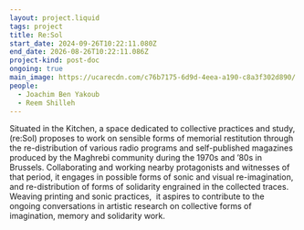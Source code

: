 ```yaml
---
layout: project.liquid
tags: project
title: Re:Sol
start_date: 2024-09-26T10:22:11.080Z
end_date: 2026-08-26T10:22:11.086Z
project-kind: post-doc
ongoing: true
main_image: https://ucarecdn.com/c76b7175-6d9d-4eea-a190-c8a3f302d890/
people:
  - Joachim Ben Yakoub
  - Reem Shilleh
---
```

Situated in the Kitchen, a space dedicated to collective practices and study, (re:Sol) proposes to work on sensible forms of memorial restitution through the re-distribution of various radio programs and self-published magazines produced by the Maghrebi community during the 1970s and ’80s in Brussels. Collaborating and working nearby protagonists and witnesses of that period, it engages in possible forms of sonic and visual re-imagination, and re-distribution of forms of solidarity engrained in the collected traces. Weaving printing and sonic practices,  it aspires to contribute to the ongoing conversations in artistic research on collective forms of imagination, memory and solidarity work.